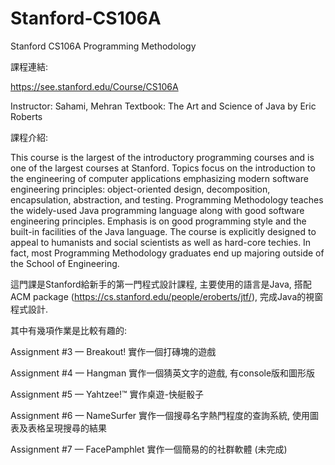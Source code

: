 # Stanford-CS106A
Stanford CS106A Programming Methodology 

課程連結:

https://see.stanford.edu/Course/CS106A

Instructor: Sahami, Mehran
Textbook: The Art and Science of Java by Eric Roberts


課程介紹:

This course is the largest of the introductory programming courses and is one of the largest courses at Stanford. Topics focus on the introduction to the engineering of computer applications emphasizing modern software engineering principles: object-oriented design, decomposition, encapsulation, abstraction, and testing.
Programming Methodology teaches the widely-used Java programming language along with good software engineering principles. Emphasis is on good programming style and the built-in facilities of the Java language. The course is explicitly designed to appeal to humanists and social scientists as well as hard-core techies. In fact, most Programming Methodology graduates end up majoring outside of the School of Engineering.

這門課是Stanford給新手的第一門程式設計課程, 主要使用的語言是Java, 搭配ACM package (https://cs.stanford.edu/people/eroberts/jtf/), 完成Java的視窗程式設計.

其中有幾項作業是比較有趣的:

Assignment #3 — Breakout! 實作一個打磚塊的遊戲

Assignment #4 — Hangman 實作一個猜英文字的遊戲, 有console版和圖形版

Assignment #5 — Yahtzee!™  實作桌遊-快艇骰子

Assignment #6 — NameSurfer 實作一個搜尋名字熱門程度的查詢系統, 使用圖表及表格呈現搜尋的結果

Assignment #7 — FacePamphlet 實作一個簡易的的社群軟體 (未完成)
